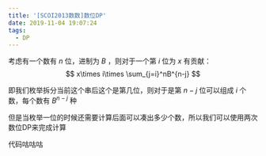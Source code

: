 ```yaml
---
title: '[SCOI2013数数]数位DP'
date: 2019-11-04 19:07:24
tags:
  - DP
---
```


考虑有一个数有 $n$ 位，进制为 $B$ ，则对于一个第 $i$ 位为 $x$ 有贡献：
$$
x\times i\times \sum_{j=i}^nB^{n-j}
$$
<!-- more -->

即我们枚举拆分当前这个串后这个是第几位，则对于是第 $n-j$ 位可以组成 $i$ 个数，每个数有 $B^{n-j}$ 种

但是当枚举一位的时候还需要计算后面可以凑出多少个数，所以我们可以使用两次数位DP来完成计算

代码咕咕咕